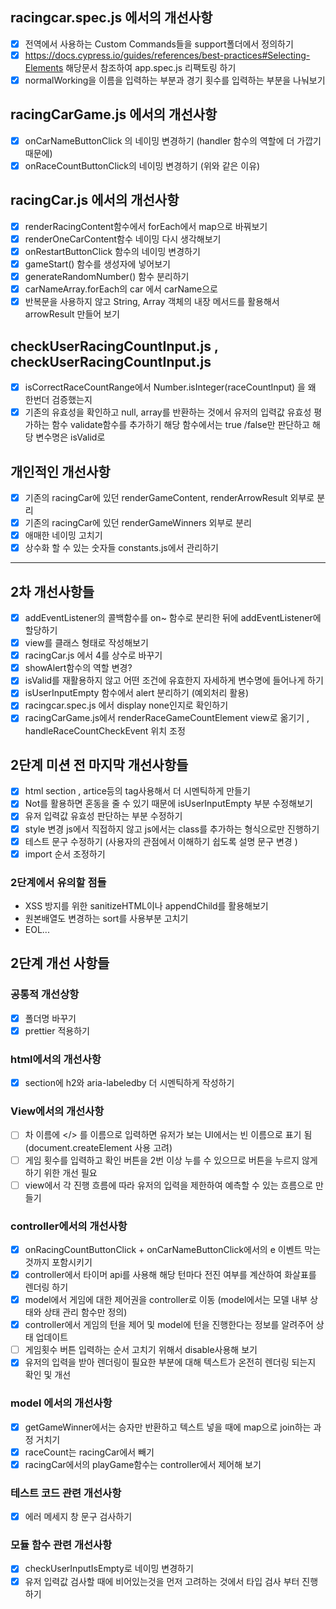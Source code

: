 ## racingcar.spec.js 에서의 개선사항

- [x] 전역에서 사용하는 Custom Commands들을 support폴더에서 정의하기
- [x] https://docs.cypress.io/guides/references/best-practices#Selecting-Elements 해당문서 참조하여 app.spec.js 리팩토링 하기
- [x] normalWorking을 이름을 입력하는 부분과 경기 횟수를 입력하는 부분을 나눠보기

## racingCarGame.js 에서의 개선사항

- [x] onCarNameButtonClick 의 네이밍 변경하기 (handler 함수의 역할에 더 가깝기 때문에)
- [x] onRaceCountButtonClick의 네이밍 변경하기 (위와 같은 이유)

## racingCar.js 에서의 개선사항

- [x] renderRacingContent함수에서 forEach에서 map으로 바꿔보기
- [x] renderOneCarContent함수 네이밍 다시 생각해보기
- [x] onRestartButtonClick 함수의 네이밍 변경하기
- [x] gameStart() 함수를 생성자에 넣어보기
- [x] generateRandomNumber() 함수 분리하기
- [x] carNameArray.forEach의 car 에서 carName으로
- [x] 반복문을 사용하지 않고 String, Array 객체의 내장 메서드를 활용해서 arrowResult 만들어 보기

## checkUserRacingCountInput.js , checkUserRacingCountInput.js

- [x] isCorrectRaceCountRange에서 Number.isInteger(raceCountInput) 을 왜 한번더 검증했는지
- [x] 기존의 유효성을 확인하고 null, array를 반환하는 것에서 유저의 입력값 유효성 평가하는 함수 validate함수를 추가하기 해당 함수에서는 true /false만 판단하고 해당 변수명은 isValid로

## 개인적인 개선사항

- [x] 기존의 racingCar에 있던 renderGameContent, renderArrowResult 외부로 분리
- [x] 기존의 racingCar에 있던 renderGameWinners 외부로 분리
- [x] 애매한 네이밍 고치기
- [x] 상수화 할 수 있는 숫자들 constants.js에서 관리하기

<hr>

## 2차 개선사항들

- [x] addEventListener의 콜백함수를 on~ 함수로 분리한 뒤에 addEventListener에 할당하기
- [x] view를 클래스 형태로 작성해보기
- [x] racingCar.js 에서 4를 상수로 바꾸기
- [x] showAlert함수의 역할 변경?
- [x] isValid를 재활용하지 않고 어떤 조건에 유효한지 자세하게 변수명에 들어나게 하기
- [x] isUserInputEmpty 함수에서 alert 분리하기 (예외처리 활용)
- [x] racingcar.spec.js 에서 display none인지로 확인하기
- [x] racingCarGame.js에서 renderRaceGameCountElement view로 옮기기 , handleRaceCountCheckEvent 위치 조정

## 2단계 미션 전 마지막 개선사항들

- [x] html section , artice등의 tag사용해서 더 시멘틱하게 만들기
- [x] Not를 활용하면 혼동을 줄 수 있기 때문에 isUserInputEmpty 부분 수정해보기
- [x] 유저 입력값 유효성 판단하는 부분 수정하기
- [x] style 변경 js에서 직접하지 않고 js에서는 class를 추가하는 형식으로만 진행하기
- [x] 테스트 문구 수정하기 (사용자의 관점에서 이해하기 쉽도록 설명 문구 변경 )
- [x] import 순서 조정하기

### 2단계에서 유의할 점들

- XSS 방지를 위한 sanitizeHTML이나 appendChild를 활용해보기
- 원본배열도 변경하는 sort를 사용부분 고치기
- EOL...

## 2단계 개선 사항들

### 공통적 개선상항

- [x] 폴더명 바꾸기
- [x] prettier 적용하기

### html에서의 개선사항

- [x] section에 h2와 aria-labeledby 더 시멘틱하게 작성하기

### View에서의 개선사항

- [ ] 차 이름에 </> 를 이름으로 입력하면 유저가 보는 UI에서는 빈 이름으로 표기 됨(document.createElement 사용 고려)
- [ ] 게임 횟수를 입력하고 확인 버튼을 2번 이상 누를 수 있으므로 버튼을 누르지 않게 하기 위한 개선 필요
- [ ] view에서 각 진행 흐름에 따라 유저의 입력을 제한하여 예측할 수 있는 흐름으로 만들기

### controller에서의 개선사항

- [x] onRacingCountButtonClick + onCarNameButtonClick에서의 e 이벤트 막는 것까지 포함시키기
- [x] controller에서 타이머 api를 사용해 해당 턴마다 전진 여부를 계산하여 화살표를 렌더링 하기
- [x] model에서 게임에 대한 제어권을 controller로 이동 (model에서는 모델 내부 상태와 상태 관리 함수만 정의)
- [x] controller에서 게임의 턴을 제어 및 model에 턴을 진행한다는 정보를 알려주어 상태 업데이트
- [ ] 게임횟수 버튼 입력하는 순서 고치기 위해서 disable사용해 보기
- [x] 유저의 입력을 받아 렌더링이 필요한 부분에 대해 텍스트가 온전히 렌더링 되는지 확인 및 개선

### model 에서의 개선사항

- [x] getGameWinner에서는 승자만 반환하고 텍스트 넣을 때에 map으로 join하는 과정 거치기
- [x] raceCount는 racingCar에서 빼기
- [x] racingCar에서의 playGame함수는 controller에서 제어해 보기

### 테스트 코드 관련 개선사항

- [x] 에러 메세지 창 문구 검사하기

### 모듈 함수 관련 개선사항

- [x] checkUserInputIsEmpty로 네이밍 변경하기
- [x] 유저 입력값 검사할 때에 비어있는것을 먼저 고려하는 것에서 타입 검사 부터 진행하기
